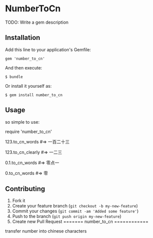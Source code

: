 # NumberToCn

TODO: Write a gem description

## Installation

Add this line to your application's Gemfile:

    gem 'number_to_cn'

And then execute:

    $ bundle

Or install it yourself as:

    $ gem install number_to_cn

## Usage

so simple to use:

require 'number_to_cn'

123.to_cn_words   #=> 一百二十三

123.to_cn_clearly #=> 一二三

0.1.to_cn_words   #=> 零点一

0.to_cn_words     #=> 零

## Contributing

1. Fork it
2. Create your feature branch (`git checkout -b my-new-feature`)
3. Commit your changes (`git commit -am 'Added some feature'`)
4. Push to the branch (`git push origin my-new-feature`)
5. Create new Pull Request
=======
number_to_cn
============

transfer number into chinese characters
